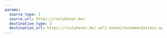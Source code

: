 ```yaml
---
params:
  source_type: 2
  source_url: https://rustybever.be/
  destination_type: 3
  destination_url: https://rustybever.be/.well-known/recommendations.opml
---
```

